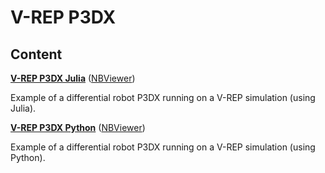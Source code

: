 # V-REP P3DX

## Content

[**V-REP P3DX Julia**](V-REP%20P3DX%20Julia.ipynb) ([NBViewer](https://nbviewer.jupyter.org/github/cirocavani/MO651-Robotics/blob/master/workspace/V-REP%20P3DX/V-REP%20P3DX%20Julia.ipynb))

Example of a differential robot P3DX running on a V-REP simulation (using Julia).

[**V-REP P3DX Python**](V-REP%20P3DX%20Python.ipynb) ([NBViewer](https://nbviewer.jupyter.org/github/cirocavani/MO651-Robotics/blob/master/workspace/V-REP%20P3DX/V-REP%20P3DX%20Python.ipynb))

Example of a differential robot P3DX running on a V-REP simulation (using Python).
